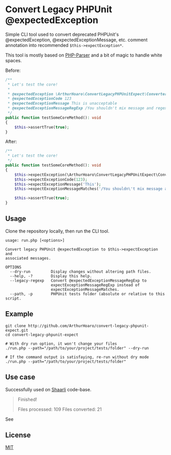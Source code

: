 # Convert Legacy PHPUnit @expectedException

Simple CLI tool used to convert deprecated PHPUnit's @expectedException, @expectedExceptionMessage, etc.
comment annotation into recommended `$this->expectException*`.

This tool is mostly based on [PHP-Parser](https://github.com/nikic/php-parser)
and a bit of magic to handle white spaces.

Before:

```php
/**
 * Let's test the core!
 *
 * @expectedException \ArthurHoaro\ConvertLegacyPHPUnitExpect\ConverterException
 * @expectedExceptionCode 123
 * @expectedExceptionMessage This is unacceptable
 * @expectedExceptionMessageRegExp /You shouldn't mix message and regexp/
 */
public function testSomeCoreMethod(): void
{
    $this->assertTrue(true);
}
```

After:

```php
/**
 * Let's test the core!
 */
public function testSomeCoreMethod(): void
{
    $this->expectException(\ArthurHoaro\ConvertLegacyPHPUnitExpect\ConverterException::class);
    $this->expectExceptionCode(123);
    $this->expectExceptionMessage('This');
    $this->expectExceptionMessageMatches('/You shouldn\'t mix message and regexp/');

    $this->assertTrue(true);
}
```

## Usage

Clone the repository locally, then run the CLI tool.

```
usage: run.php [<options>]

Convert legacy PHPUnit @expectedException to $this->expectException and
associated messages.

OPTIONS
  --dry-run         Display changes without altering path files.
  --help, -?        Display this help.
  --legacy-regexp   Convert @expectedExceptionMessageRegExp to
                    expectExceptionMessageRegExp instead of
                    expectExceptionMessageMatches.
  --path, -p        PHPUnit tests folder (absolute or relative to this script.
```

## Example

```shell
git clone http://github.com/ArthurHoaro/convert-legacy-phpunit-expect.git
cd convert-legacy-phpunit-expect

# With dry run option, it won't change your files
./run.php --path="/path/to/your/project/tests/folder" --dry-run

# If the command output is satisfaying, re-run without dry mode
./run.php --path="/path/to/your/project/tests/folder"
```

## Use case

Successfully used on [Shaarli](https://github.com/shaarli/Shaarli) code-base.

> Finished!
>
> Files processed: 109
> Files converted: 21

See

## License

[MIT](LICENSE.md)
